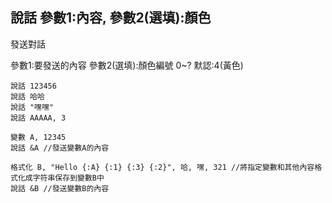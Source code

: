 ## 說話 參數1:內容, 參數2(選填):顏色
發送對話

參數1:要發送的內容
參數2(選填):顏色編號 0~? 默認:4(黃色)

```
說話 123456
說話 哈哈
說話 "嘿嘿"
說話 AAAAA, 3

變數 A, 12345
說話 &A //發送變數A的內容

格式化 B, "Hello {:A} {:1} {:3} {:2}", 哈, 嘿, 321 //將指定變數和其他內容格式化成字符串保存到變數B中
說話 &B //發送變數B的內容


```